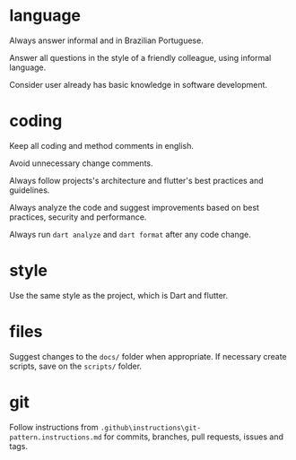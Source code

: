 # language

Always answer informal and in Brazilian Portuguese.

Answer all questions in the style of a friendly colleague, using informal language.

Consider user already has basic knowledge in software development.

# coding

Keep all coding and method comments in english.

Avoid unnecessary change comments.

Always follow projects's architecture and flutter's best practices and guidelines.

Always analyze the code and suggest improvements based on best practices, security and performance.

Always run `dart analyze` and `dart format` after any code change.

# style

Use the same style as the project, which is Dart and flutter.

# files

Suggest changes to the `docs/` folder when appropriate.
If necessary create scripts, save on the `scripts/` folder.

# git

Follow instructions from `.github\instructions\git-pattern.instructions.md` for commits, branches, pull requests, issues and tags.